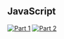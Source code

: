 ## JavaScript
[![Part 1](https://img.shields.io/badge/Part%201-0.090ms-informational)](https://adventofcode.com/2021/)
[![Part 2](https://img.shields.io/badge/Part%202-0.775ms-informational)](https://adventofcode.com/2021/)